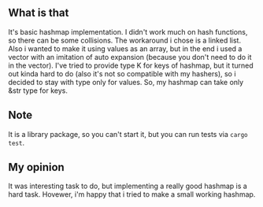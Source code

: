 ## What is that
It's basic hashmap implementation. I didn't work much on hash functions, so there can be some collisions. The workaround i chose is a linked list. 
Also i wanted to make it using values as an array, but in the end i used a vector with an imitation of auto expansion (because you don't need to do it in the vector).
I've tried to provide type K for keys of hashmap, but it turned out kinda hard to do (also it's not so compatible with my hashers), so i decided to stay with type only for values. 
So, my hashmap can take only &str type for keys.
## Note
It is a library package, so you can't start it, but you can run tests via ```cargo test```. 
## My opinion
It was interesting task to do, but implementing a really good hashmap is a hard task. Hovewer, i'm happy that i tried to make a small working hashmap. 
